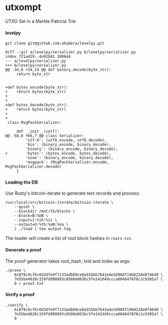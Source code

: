 # utxompt
UTXO Set in a Merkle Patricia Trie


#### levelpy

    git clone git@github.com:akubera/levelpy.git

```
diff --git a/levelpy/serializer.py b/levelpy/serializer.py
index 721a429..4a92b81 100644
--- a/levelpy/serializer.py
+++ b/levelpy/serializer.py
@@ -34,6 +34,14 @@ def binary_decode(byte_str):
     return byte_str
 
 
+def bytes_encode(byte_str):
+    return bytes(byte_str)
+
+
+def bytes_decode(byte_str):
+    return bytes(byte_str)
+
+
 class MsgPackSerializer:
 
     def __init__(self):
@@ -58,6 +66,7 @@ class Serializer:
         'utf-8': (utf8_encode, utf8_decode),
         'bin': (binary_encode, binary_decode),
         'binary': (binary_encode, binary_decode),
+        'bytes': (bytes_encode, bytes_decode),
         'none': (binary_encode, binary_decode),
         'msgpack': (MsgPackSerializer.encode, MsgPackSerializer.decode)
     }
```

#### Loading the DB

Use Rusty's bitcoin-iterate to generate text records and process:

    /usr/local/src/bitcoin-iterate/bitcoin-iterate \
        --quiet \
        --blockdir /mnt/t5/blocks \
        --block=B:%bN \
        --input=I:%ih:%ii \
        --output=O:%th:%oN:%oa \
        | ./load | tee output.log
        
The loader will create a list of root block hashes in `roots.txt`.

#### Generate a proof

The proof generator takes root_hash, txid and index as args:

    ./prove \
        6c079c9cfbc0d3dfe9f7133adb69ce8a555bb7641e4e3d988f19b0228e8f4640 \
        7e55be4820c159fd990893c8508e063bc5fe142d49ccca604647078c2c9305a7 \
        0 > proof.txt
        
#### Verify a proof

    ./verify \
        6c079c9cfbc0d3dfe9f7133adb69ce8a555bb7641e4e3d988f19b0228e8f4640 \
        7e55be4820c159fd990893c8508e063bc5fe142d49ccca604647078c2c9305a7 \
        0
